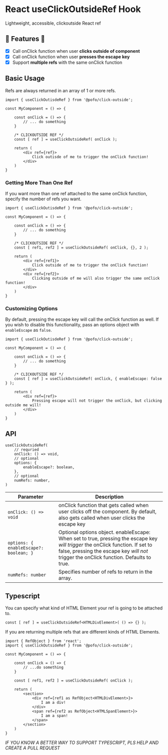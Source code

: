 # React useClickOutsideRef Hook
Lightweight, accessible, clickoutside React ref

## 🚀 Features 🚀
* [x] Call onClick function when user **clicks outside of component**
* [x] Call onClick function when user **presses the escape key**
* [x] Support **multiple refs** with the same onClick function

## Basic Usage
Refs are always returned in an array of 1 or more refs.

```
import { useClickOutisdeRef } from '@pofo/click-outside';

const MyComponent = () => {
    
    const onClick = () => {
        // ... do something
    }

    /* CLICKOUTSIDE REF */
    const [ ref ] = useClickOutsideRef( onClick );

    return (
        <div ref={ref}>
            Click outisde of me to trigger the onClick function!
        </div>
    )
}
```

### Getting More Than One Ref
If you want more than one ref attached to the same onClick function, specify the number of refs you want.

```
import { useClickOutisdeRef } from '@pofo/click-outside';

const MyComponent = () => {
    
    const onClick = () => {
        // ... do something
    }

    /* CLICKOUTSIDE REF */
    const [ ref1, ref2 ] = useClickOutsideRef( onClick, {}, 2 );

    return (
        <div ref={ref1}>
            Click outside of me to trigger the onClick function!
        </div>
        <div ref={ref2}>
            Clicking outside of me will also trigger the same onClick function!
        </div>
    )
}
```

### Customizing Options
By default, pressing the escape key will call the onClick function as well. If you wish to disable this functionality, pass an options object with `enableEscape` as `false`.

```
import { useClickOutisdeRef } from '@pofo/click-outside';

const MyComponent = () => {
    
    const onClick = () => {
        // ... do something
    }

    /* CLICKOUTSIDE REF */
    const [ ref ] = useClickOutsideRef( onClick, { enableEscape: false } );

    return (
        <div ref={ref}>
            Pressing escape will not trigger the onClick, but clicking outside me will!
        </div>
    )
}
```

## API
```
useClickOutsideRef(
    // requried
    onClick: () => void,
    // optional
    options: {
        enableEscape?: boolean,
    },
    // optional
    numRefs: number,
)
```

| Parameter | Description |
| ----------- | ----------- |
| `onClick: () => void` | onClick function that gets called when user clicks off the component. By default, also gets called when user clicks the escape key | 
`options: {     enableEscape?: boolean; }` | Optional options object. enableEscape: When set to true, pressing the escape key *will trigger* the onClick function. If set to false, pressing the escape key *will not* trigger the onClick function. Defaults to true. |
`numRefs: number` | Specifies number of refs to return in the array.

## Typescript
You can specify what kind of HTML Element your ref is going to be attached to.

```
const [ ref ] = useClickOutsideRef<HTMLDivElement>( () => {} );
```

If you are returning multiple refs that are different kinds of HTML Elements.

```
import { RefObject } from 'react';
import { useClickOutsideRef } from '@pofo/click-outside';

const MyComponent = () => {

    const onClick = () => {
        // ...do something
    }

    const [ ref1, ref2 ] = useClickOutsideRef( onClick );

    return (
        <section>
            <div ref={ref1 as RefObject<HTMLDivElement>}>
                I am a div!
            </div>
            <span ref={ref2 as RefObject<HTMLSpanElement>}>
                I am a span!
            </span>
        </section>
    )
}
```

*IF YOU KNOW A BETTER WAY TO SUPPORT TYPESCRIPT, PLS HELP AND CREATE A PULL REQUEST*